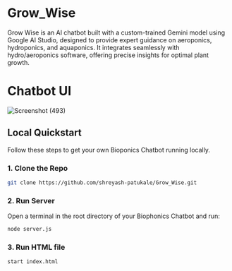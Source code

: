 # Grow_Wise
Grow Wise is an AI chatbot built with a custom-trained Gemini model using Google AI Studio, designed to provide expert guidance on aeroponics, hydroponics, and aquaponics. It integrates seamlessly with hydro/aeroponics software, offering precise insights for optimal plant growth.

# Chatbot UI
![Screenshot (493)](https://github.com/user-attachments/assets/82663105-235c-4e25-b73a-0716c60f55df)

## Local Quickstart
Follow these steps to get your own Bioponics Chatbot running locally.

### 1. Clone the Repo
```bash
git clone https://github.com/shreyash-patukale/Grow_Wise.git
```

### 2. Run Server
Open a terminal in the root directory of your Biophonics Chatbot and run:

```bash
node server.js
```

### 3. Run HTML file
```bash
start index.html
```

